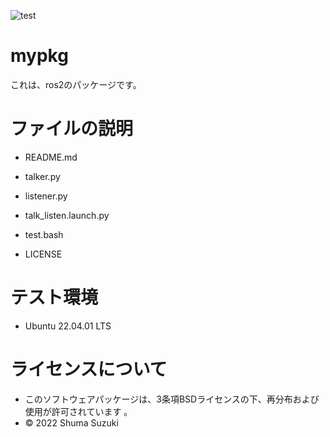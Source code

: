 ![test](https://github.com/melonsuika58/mypkg/actions/workflows/test.yml/badge.svg)

# mypkg
これは、ros2のパッケージです。

# ファイルの説明
* README.md

* talker.py

* listener.py

* talk_listen.launch.py

* test.bash

* LICENSE



# テスト環境
* Ubuntu 22.04.01 LTS

# ライセンスについて
* このソフトウェアパッケージは、3条項BSDライセンスの下、再分布および使用が許可されています
。
* © 2022 Shuma Suzuki
